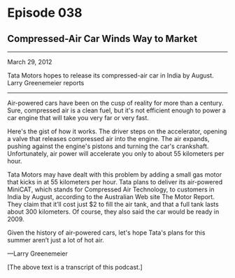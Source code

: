 # Episode 038

## Compressed-Air Car Winds Way to Market

---

March 29, 2012

Tata Motors hopes to release its compressed-air car in India by August. Larry Greenemeier reports

---

Air-powered cars have been on the cusp of reality for more than a century. Sure, compressed air is a clean fuel, but it's not efficient enough to power a car engine that will take you very far or very fast.

Here's the gist of how it works. The driver steps on the accelerator, opening a valve that releases compressed air into the engine. The air expands, pushing against the engine's pistons and turning the car's crankshaft. Unfortunately, air power will accelerate you only to about 55 kilometers per hour.

Tata Motors may have dealt with this problem by adding a small gas motor that kicks in at 55 kilometers per hour. Tata plans to deliver its air-powered MiniCAT, which stands for Compressed Air Technology, to customers in India by August, according to the Australian Web site The Motor Report. They claim that it’ll cost just $2 to fill the air tank, and that a full tank lasts about 300 kilometers. Of course, they also said the car would be ready in 2009.

Given the history of air-powered cars, let's hope Tata's plans for this summer aren’t just a lot of hot air.

—Larry Greenemeier

[The above text is a transcript of this podcast.]

